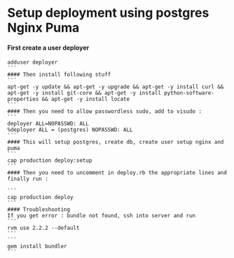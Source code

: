 # Setup deployment using postgres Nginx Puma #
#### First create a user deployer
````
adduser deployer
```
#### Then install following stuff
```
apt-get -y update && apt-get -y upgrade && apt-get -y install curl && apt-get -y install git-core && apt-get -y install python-software-properties && apt-get -y install locate
```
#### Then you need to allow passwordless sudo, add to visudo :
```
deployer ALL=NOPASSWD: ALL
%deployer ALL = (postgres) NOPASSWD: ALL
```
#### This will setup postgres, create db, create user setup nginx and puma
```
cap production deploy:setup
```
#### Then you need to uncomment in deploy.rb the appropriate lines and finally run :

```
cap production deploy
```
#### Troubleshooting
If you get error : bundle not found, ssh into server and run 
```
rvm use 2.2.2 --default
```
```
gem install bundler
```
